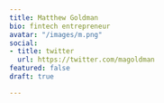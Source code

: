 ```yaml
---
title: Matthew Goldman
bio: fintech entrepreneur
avatar: "/images/m.png"
social:
- title: twitter
  url: https://twitter.com/magoldman
featured: false
draft: true

---
```

